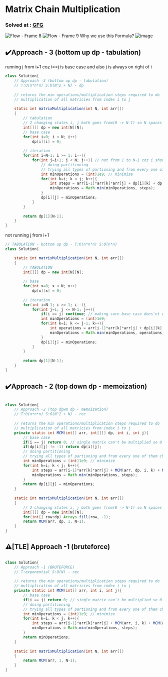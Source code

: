 # Matrix Chain Multiplication

### Solved at : [GFG](https://www.geeksforgeeks.org/problems/matrix-chain-multiplication0303/1)
![Flow - Frame 8](https://github.com/yashasviyadav1/dsa-questions/assets/124666305/edb048d8-c968-46da-bdb4-ed562da4d78a)
![Flow - Frame 9](https://github.com/yashasviyadav1/dsa-questions/assets/124666305/550efe78-e2a2-4b83-b4dc-266bc8038c36)
Why we use this Formula? 
![image](https://github.com/yashasviyadav1/dsa-questions/assets/124666305/c3adf69f-4bfd-4160-af50-eae7ef5e0ab3)

## ✔️Approach - 3 (bottom up dp - tabulation)
running j from i+1 coz i==j is base case and also j is always on right of i
```java
class Solution{
    // Approach -3 (bottom up dp - tabulation)
    // T:O(n*n*n) S:O(N^2 + N) - dp
    
    // returns the min operations/multiplication steps required to do
    // multiplication of all matricies from index i to j
    
    static int matrixMultiplication(int N, int arr[])
    {
        // tabulation
        // 2 changing states i, j both goes from(0 -> N-1) so N spaces
        int[][] dp = new int[N][N];
        // base case
        for(int i=0; i < N; i++)
            dp[i][i] = 0;
        
        // iteration
        for(int i=N-1; i >= 1; i--){
            for(int j=i+1; j < N; j++){ // not from 1 to N-1 coz i should be on left of j always so j starts from i
                // doing partitioning
                // trying all types of partioning and from every one of them choosing the ope that required min steps/operations
                int minOperations = (int)1e9; // minimize
                for(int k=i; k < j; k++){
                    int steps = arr[i-1]*arr[k]*arr[j] + dp[i][k] + dp[k+1][j];
                    minOperations = Math.min(minOperations, steps);
                }
                dp[i][j] = minOperations;
            }
        }
        
        return dp[1][N-1];
    }
}
```
not running j from i+1
```java
// TABULATION - bottom up dp - T:O(n*n*n) S:O(n*n)
class Solution{

    static int matrixMultiplication(int N, int arr[])
    {
        // TABULATION
        int[][] dp = new int[N][N]; 
        
        // base
        for(int x=0; x < N; x++)
            dp[x][x] = 0;
            
        // iteration
        for(int i=N-1; i >= 1; i--){
            for(int j=1; j <= N-1; j++){
                if(i == j) continue; // making sure base case does'nt get overwritten
                int minOperations = (int)1e9;
                for(int k=i; k <= j-1; k++){
                    int operations = arr[i-1]*arr[k]*arr[j] + dp[i][k] + dp[k+1][j];
                    minOperations = Math.min(minOperations, operations);
                }
                dp[i][j] = minOperations;
            }        
        }
        
        return dp[1][N-1];
    }
}
```

## ✔️Approach - 2 (top down dp - memoization)
```java

class Solution{
    // Approach -2 (top dpwm dp - memoization)
    // T:O(n*n*n) S:O(N^2 + N) - rec
    
    // returns the min operations/multiplication steps required to do
    // multiplication of all matricies from index i to j
    private static int MCM(int[] arr, int[][] dp, int i, int j){
        // base case
        if(i == j) return 0; // single matrix can't be multiplied so 0 steps
        if(dp[i][j] != -1) return dp[i][j];
        // doing partitioning
        // trying all types of partioning and from every one of them choosing the ope that required min steps/operations
        int minOperations = (int)1e9; // minimize
        for(int k=i; k < j; k++){
            int steps = arr[i-1]*arr[k]*arr[j] + MCM(arr, dp, i, k) + MCM(arr, dp, k+1, j);
            minOperations = Math.min(minOperations, steps);
        }
        return dp[i][j] = minOperations;
    }
    
    static int matrixMultiplication(int N, int arr[])
    {
        // 2 changing states i, j both goes from(0 -> N-1) so N spaces
        int[][] dp = new int[N][N];
        for(int[] row:dp) Arrays.fill(row, -1);
        return MCM(arr, dp, 1, N-1);
    }
}
```

## ⚠️[TLE] Approach -1 (bruteforce)
```java

class Solution{
    // Approach -1 (BRUTEFORCE)
    // T:exponential S:O(N) - rec
    
    // returns the min operations/multiplication steps required to do
    // multiplication of all matricies from index i to j
    private static int MCM(int[] arr, int i, int j){
        // base case
        if(i == j) return 0; // single matrix can't be multiplied so 0 steps
        // doing partitioning
        // trying all types of partioning and from every one of them choosing the ope that required min steps/operations
        int minOperations = (int)1e9; // minimize
        for(int k=i; k < j; k++){
            int steps = arr[i-1]*arr[k]*arr[j] + MCM(arr, i, k) + MCM(arr, k+1, j);
            minOperations = Math.min(minOperations, steps);
        }
        return minOperations;
    }
    
    static int matrixMultiplication(int N, int arr[])
    {
        return MCM(arr, 1, N-1);
    }
}
```
